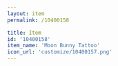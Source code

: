 ```yaml
---
layout: item
permalink: /10400158

title: Item
id: '10400158'
item_name: 'Moon Bunny Tattoo'
icon_url: 'customize/10400157.png'
---
```

